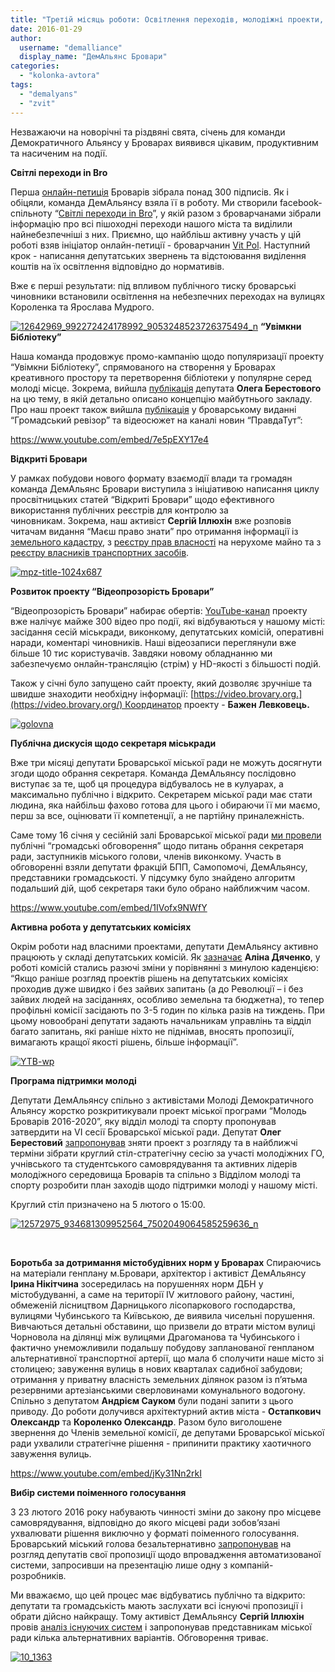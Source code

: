 ```yaml
---
title: "Третій місяць роботи: Освітлення переходів, молодіжні проекти, промоція відкритих даних"
date: 2016-01-29
author: 
  username: "demalliance"
  display_name: "ДемАльянс Бровари"
categories: 
  - "kolonka-avtora"
tags: 
  - "demalyans"
  - "zvit"
---
```


Незважаючи на новорічні та різдвяні свята, січень для команди Демократичного Альянсу у Броварах виявився цікавим, продуктивним та насиченим на події.

**Світлі переходи in Bro**

Перша [онлайн-петиція](https://petition.brovary.org/31-Zabezpechiti-osvitlennya-vsix-pishoxidnix-perexodiv-u-misti-zgidno-normativiv) Броварів зібрала понад 300 підписів. Як і обіцяли, команда ДемАльянсу взяла її в роботу. Ми створили facebook-спільноту “[Світлі переходи in Bro](https://www.facebook.com/groups/1677191825860486/)”, у якій разом з броварчанами зібрали інформацію про всі пішоходні переходи нашого міста та виділили найнебезпечніші з них. Приємно, що найбліьш активну участь у цій роботі взяв ініціатор онлайн-петиції - броварчанин [Vit Pol](https://www.facebook.com/vit.pol.1238). Наступний крок - написання депутатських звернень та відстоювання виділення коштів на їх освітлення відповідно до нормативів.

Вже є перші результати: під впливом публічного тиску броварські чиновники встановили освітлення на небезпечних переходах на вулицях Короленка та Ярослава Мудрого.

[![12642969_992272424178992_9053248523726375494_n](https://mpz.brovary.org/wp-content/uploads/2016/01/12642969_992272424178992_9053248523726375494_n.jpg)](https://mpz.brovary.org/wp-content/uploads/2016/01/12642969_992272424178992_9053248523726375494_n.jpg) **“Увімкни Бібліотеку”**

Наша команда продовжує промо-кампанію щодо популяризації проекту “Увімкни Бібліотеку”, спрямованого на створення у Броварах креативного простору та перетворення бібліотеки у популярне серед молоді місце. Зокрема, вийшла [публікація](https://mpz.brovary.org/uvimkny-biblioteku-vilnyj-prostir/) депутата **Олега Берестового** на цю тему, в якій детально описано концепцію майбутнього закладу. Про наш проект також вийшла [публікація](https://revisor.org.ua/pozaplanova-perevirka/761-bibliotechnij-skandal-khto-nakinuv-okom-na-primishchennya-v-tsentri-mista) у броварському виданні “Громадський ревізор” та відеосюжет на каналі новин “ПравдаТут”:

https://www.youtube.com/embed/7e5pEXY17e4

**Відкриті Бровари**

У рамках побудови нового формату взаємодії влади та громадян команда ДемАльянс Бровари виступила з ініціативою написання циклу просвітницьких статей “Відкриті Бровари” щодо ефективного використання публічних реєстрів для контролю за чиновникам. Зокрема, наш активіст **Сергій Іллюхін** вже розповів читачам видання “Маєш право знати” про отримання інформації із [земельного кадастру](https://mpz.brovary.org/vidkryti-brovary-yak-diznatys-vlasnyka-zemelnoyi-dilyanky/), з [реєстру прав власності](https://mpz.brovary.org/yak-diznatys-spravzhnogo-vlasnyka-kvartyry-abo-budynku/) на нерухоме майно та з [реєстру власників транспортних засобів](https://mpz.brovary.org/vidkryti-brovary-reyestr-vlasnykiv-transportnyh-zasobiv/).

[![mpz-title-1024x687](https://mpz.brovary.org/wp-content/uploads/2016/01/mpz-title-1024x687.png)](https://mpz.brovary.org/wp-content/uploads/2016/01/mpz-title-1024x687.png)

**Розвиток проекту “Відеопрозорість Бровари”**

“Відеопрозорість Бровари” набирає обертів: [YouTube-канал](https://www.youtube.com/channel/UCLPNVDseWTor1tSOOY1gOAA/playlists) проекту вже налічує майже 300 відео про події, які відбуваються у нашому місті: засідання сесій міськради, виконкому, депутатських комісій, оперативні наради, коментарі чиновників. Наші відеозаписи переглянули вже більше 10 тис користувачів. Завдяки новому обладнанню ми забезпечуємо онлайн-трансляцію (стрім) у HD-якості з більшості подій.

Також у січні було запущено сайт проекту, який дозволяє зручніше та швидше знаходити необхідну інформації: [https://video.brovary.org.](https://video.brovary.org/) Координатор проекту - **Бажен Левковець.**

[![golovna](https://mpz.brovary.org/wp-content/uploads/2016/01/golovna.jpg)](https://mpz.brovary.org/wp-content/uploads/2016/01/golovna.jpg)

**Публічна дискусія щодо секретаря міськради**

Вже три місяці депутати Броварської міської ради не можуть досягнути згоди щодо обрання секретаря. Команда ДемАльянсу послідовно виступає за те, щоб ця процедура відбувалось не в кулуарах, а максимально публічно і відкрито. Секретарем міської ради має стати людина, яка найбільш фахово готова для цього і обираючи її ми маємо, перш за все, оцінювати її компетенції, а не партійну приналежність.

Саме тому 16 січня у сесійній залі Броварської міської ради [ми провели](https://video.brovary.org/obgovorennya-kandydativ-na-posadu-sekretarya-brovarskoyi-miskoyi-rady/) публічні “громадські обговорення” щодо питань обрання секретаря ради, заступників міського голови, членів виконкому. Участь в обговоренні взяли депутати фракцій БПП, Самопомочі, ДемАльянсу, представники громадськості. У підсумку було знайдено алгоритм подальший дій, щоб секретаря таки було обрано найближчим часом.

https://www.youtube.com/embed/1IVofx9NWfY

**Активна робота у депутатських комісіях**

Окрім роботи над власними проектами, депутати ДемАльянсу активно працюють у складі депутатських комісій. Як [зазначає](https://brovary.dem-alliance.org/alina-dyachenko-try-misyatsi-pislya-vyboriv-shho-zminylos-vs-shho-zalyshylos/) **Аліна Дяченко**, у роботі комісій стались разючі зміни у порівнянні з минулою каденцією: “Якщо раніше розгляд проектів рішень на депутатських комісіях проходив дуже швидко і без зайвих запитань (а до Революції – і без зайвих людей на засіданнях, особливо земельна та бюджетна), то тепер профільні комісії засідають по 3-5 годин по кілька разів на тиждень. При цьому новообрані депутати задають начальникам управлінь та відділ багато запитань, які раніше ніхто не піднімав, вносять пропозиції, вимагають кращої якості рішень, більше інформації”.

[![YTB-wp](https://mpz.brovary.org/wp-content/uploads/2016/01/YTB-wp.jpg)](https://mpz.brovary.org/wp-content/uploads/2016/01/YTB-wp.jpg)

**Програма підтримки молоді**

Депутати ДемАльянсу спільно з активістами Молоді Демократичного Альянсу жорстко розкритикували проект міської програми “Молодь Броварів 2016-2020”, яку відділ молоді та спорту пропонував затвердити на VI сесії Броварської міської ради. Депутат **Олег Берестовий** [запропонував](https://www.facebook.com/photo.php?fbid=934681309952564&set=a.760392340714796.1073741830.100002321103813&type=3&theater) зняти проект з розгляду та в найближчі терміни зібрати круглий стіл-стратегічну сесію за участі молодіжних ГО, учнівського та студентського самоврядування та активних лідерів молодіжного середовища Броварів та спільно з Відділом молоді та спорту розробити план заходів щодо підтримки молоді у нашому місті.

Круглий стіл призначено на 5 лютого о 15:00.

[![12572975_934681309952564_7502049064585259636_n](https://mpz.brovary.org/wp-content/uploads/2016/01/12572975_934681309952564_7502049064585259636_n-1.jpg)](https://mpz.brovary.org/wp-content/uploads/2016/01/12572975_934681309952564_7502049064585259636_n-1.jpg)

 

**Боротьба за дотримання містобудівних норм у Броварах** Спираючись на матеріали генплану м.Бровари, архітектор і активіст ДемАльянсу **Ірина Нікітчина** зосередилась на порушеннях норм ДБН у містобудуванні, а саме на території IV житлового району, частині, обмеженій лісництвом Дарницького лісопаркового господарства, вулицями Чубинського та Київською, де виявила чисельні порушення. Вивчаються детальні обставини, що призвели до втрати містом вулиці Чорновола на ділянці між вулицями Драгоманова та Чубинського і фактично унеможливили подальшу побудову запланованої генпланом альтернативної транспортної артерії, що мала б сполучити наше місто зі столицею; завуження вулиць в нових кварталах садибної забудови; отримання у приватну власність земельних ділянок разом із п’ятьма резервними артезіанськими сверловинами комунального водогону. Спільно з депутатом **Андрієм Сауком** були подані запити з цього приводу. До роботи долучився архітектурний актив міста - **Остапкович Олександр** та **Короленко Олександр**. Разом було виголошене звернення до Членів земельної комісії, де депутами Броварської міської ради ухвалили стратегічне рішення - припинити практику хаотичного завуження вулиць.

https://www.youtube.com/embed/jKy31Nn2rkI

**Вибір системи поіменного голосування**

З 23 лютого 2016 року набувають чинності зміни до закону про місцеве самоврядування, відповідно до якого місцеві ради зобов’язані ухвалювати рішення виключно у форматі поіменного голосування. Броварський міський голова безальтернативно [запропонував](https://video.brovary.org/prezentatsiya-systemy-poimennogo-golosuvannya-dlya-miskrady/) на розгляд депутатів свої пропозиції щодо впровадження автоматизованої системи, запросивши на презентацію лише одну з компаній-розробників.

Ми вважаємо, що цей процес має відбуватись публічно та відкрито: депутати та громадськість мають заслухати всі існуючі пропозиції і обрати дійсно найкращу. Тому активіст ДемАльянсу **Сергій Іллюхін** провів [аналіз існуючих систем](https://mpz.brovary.org/poimenne-golosuvannya-u-miskij-radi-oglyad-isnuyuchyh-propozytsij/) і запропонував представникам міської ради кілька альтернативних варіантів. Обговорення триває.

[![10_1363](https://mpz.brovary.org/wp-content/uploads/2016/01/10_1363-1.jpg)](https://mpz.brovary.org/wp-content/uploads/2016/01/10_1363-1.jpg)
